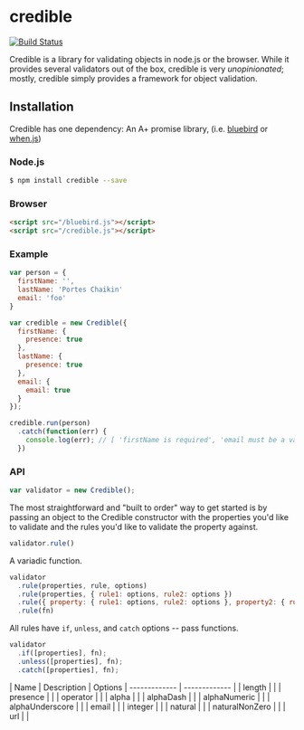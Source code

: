 credible
========

[![Build Status](https://travis-ci.org/nporteschaikin/credible.svg)](https://travis-ci.org/nporteschaikin/credible)

Credible is a library for validating objects in node.js or the browser.  While it provides several validators out of the box, credible is very _unopinionated_; mostly, credible simply provides a framework for object validation.

## Installation

Credible has one dependency: An A+ promise library, (i.e. [bluebird](https://github.com/petkaantonov/bluebird) or [when.js](https://github.com/cujojs/when))

### Node.js

```sh
$ npm install credible --save
```

### Browser

```html
<script src="/bluebird.js"></script>
<script src="/credible.js"></script>
```

### Example

```javascript
var person = {
  firstName: '',
  lastName: 'Portes Chaikin'
  email: 'foo'
}

var credible = new Credible({
  firstName: {
    presence: true
  },
  lastName: {
    presence: true
  },
  email: {
    email: true
  }
});

credible.run(person)
  .catch(function(err) {
    console.log(err); // [ 'firstName is required', 'email must be a valid e-mail address' ]
  })

```

### API

```javascript
var validator = new Credible();
```

The most straightforward and "built to order" way to get started is by passing an object to the Credible constructor with the properties you'd like to validate and the rules you'd like to validate the property against.

```javascript
validator.rule()
```

A variadic function.

```javascript
validator
  .rule(properties, rule, options)
  .rule(properties, { rule1: options, rule2: options })
  .rule({ property: { rule1: options, rule2: options }, property2: { rule1: options, rule2: options } })
  .rule(fn)
```

All rules have `if`, `unless`, and `catch` options -- pass functions.

```javascript
validator
  .if([properties], fn);
  .unless([properties], fn);
  .catch([properties], fn);
```

| Name  | Description | Options
| ------------- | ------------- |
| length | |
| presence | |
| operator | |
| alpha | |
| alphaDash | |
| alphaNumeric | |
| alphaUnderscore | |
| email | |
| integer | |
| natural | |
| naturalNonZero | |
| url | |
